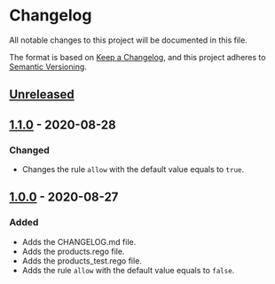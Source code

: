 # Changelog
All notable changes to this project will be documented in this file.

The format is based on [Keep a Changelog](https://keepachangelog.com/en/1.0.0/),
and this project adheres to [Semantic Versioning](https://semver.org/spec/v2.0.0.html).

## [Unreleased]

## [1.1.0] - 2020-08-28
### Changed
- Changes the rule `allow` with the default value equals to `true`.

## [1.0.0] - 2020-08-27
### Added
- Adds the CHANGELOG.md file.
- Adds the products.rego file.
- Adds the products_test.rego file.
- Adds the rule `allow` with the default value equals to `false`.

[Unreleased]: https://github.com/humbertoc-silva/products-policies/compare/v1.1.0..HEAD
[1.1.0]: https://github.com/humbertoc-silva/products-policies/compare/v1.0.0..v1.1.0
[1.0.0]: https://github.com/humbertoc-silva/products-policies/releases/tag/v1.0.0